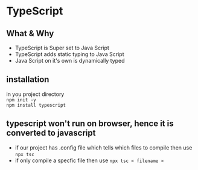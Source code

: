 # TypeScript

## What & Why
* TypeScript is Super set to Java Script
* TypeScript adds static typing to Java Script
* Java Script on it's own is dynamically typed

## installation 
in you project directory <br>
`npm init -y` <br>
`npm install typescript`  <br>

## typescript won't run on browser, hence it is converted to javascript
* if our project has .config file which tells which files to compile then use `npx tsc` 
* if only compile a specfic file then use `npx tsc < filename >`
  
